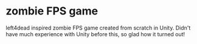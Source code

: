 # zombie FPS game

left4dead inspired zombie FPS game created from scratch in Unity. Didn't have much experience with Unity before this, so glad how it turned out!
